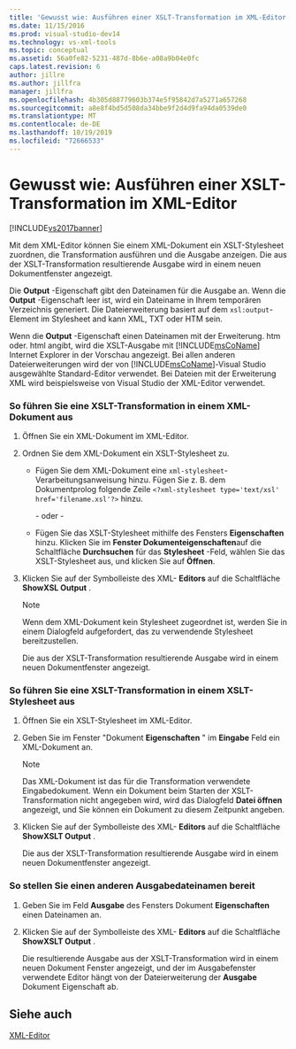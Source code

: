 ```yaml
---
title: 'Gewusst wie: Ausführen einer XSLT-Transformation im XML-Editor | Microsoft-Dokumentation'
ms.date: 11/15/2016
ms.prod: visual-studio-dev14
ms.technology: vs-xml-tools
ms.topic: conceptual
ms.assetid: 56a0fe82-5231-487d-8b6e-a08a9b04e0fc
caps.latest.revision: 6
author: jillre
ms.author: jillfra
manager: jillfra
ms.openlocfilehash: 4b305d88779603b374e5f95842d7a5271a657268
ms.sourcegitcommit: a8e8f4bd5d508da34bbe9f2d4d9fa94da0539de0
ms.translationtype: MT
ms.contentlocale: de-DE
ms.lasthandoff: 10/19/2019
ms.locfileid: "72666533"
---
```

# <a name="how-to-execute-an-xslt-transformation-from-the-xml-editor"></a>Gewusst wie: Ausführen einer XSLT-Transformation im XML-Editor
[!INCLUDE[vs2017banner](../includes/vs2017banner.md)]

Mit dem XML-Editor können Sie einem XML-Dokument ein XSLT-Stylesheet zuordnen, die Transformation ausführen und die Ausgabe anzeigen. Die aus der XSLT-Transformation resultierende Ausgabe wird in einem neuen Dokumentfenster angezeigt.

 Die **Output** -Eigenschaft gibt den Dateinamen für die Ausgabe an. Wenn die **Output** -Eigenschaft leer ist, wird ein Dateiname in Ihrem temporären Verzeichnis generiert. Die Dateierweiterung basiert auf dem `xsl:output`-Element im Stylesheet and kann XML, TXT oder HTM sein.

 Wenn die **Output** -Eigenschaft einen Dateinamen mit der Erweiterung. htm oder. html angibt, wird die XSLT-Ausgabe mit [!INCLUDE[msCoName](../includes/msconame-md.md)] Internet Explorer in der Vorschau angezeigt. Bei allen anderen Dateierweiterungen wird der von [!INCLUDE[msCoName](../includes/msconame-md.md)]-Visual Studio ausgewählte Standard-Editor verwendet. Bei Dateien mit der Erweiterung XML wird beispielsweise von Visual Studio der XML-Editor verwendet.

### <a name="to-execute-an-xslt-transformation-from-an-xml-document"></a>So führen Sie eine XSLT-Transformation in einem XML-Dokument aus

1. Öffnen Sie ein XML-Dokument im XML-Editor.

2. Ordnen Sie dem XML-Dokument ein XSLT-Stylesheet zu.

    - Fügen Sie dem XML-Dokument eine `xml-stylesheet`-Verarbeitungsanweisung hinzu. Fügen Sie z. B. dem Dokumentprolog folgende Zeile `<?xml-stylesheet type='text/xsl' href='filename.xsl'?>` hinzu.

         - oder -

    - Fügen Sie das XSLT-Stylesheet mithilfe des Fensters **Eigenschaften** hinzu. Klicken Sie im **Fenster Dokumenteigenschaften**auf die Schaltfläche **Durchsuchen** für das **Stylesheet** -Feld, wählen Sie das XSLT-Stylesheet aus, und klicken Sie auf **Öffnen**.

3. Klicken Sie auf der Symbolleiste des XML- **Editors** auf die Schaltfläche **ShowXSL Output** .

    > [!NOTE]
    > Wenn dem XML-Dokument kein Stylesheet zugeordnet ist, werden Sie in einem Dialogfeld aufgefordert, das zu verwendende Stylesheet bereitzustellen.
    >
    >  Die aus der XSLT-Transformation resultierende Ausgabe wird in einem neuen Dokumentfenster angezeigt.

### <a name="to-execute-an-xslt-transformation-from-an-xslt-style-sheet"></a>So führen Sie eine XSLT-Transformation in einem XSLT-Stylesheet aus

1. Öffnen Sie ein XSLT-Stylesheet im XML-Editor.

2. Geben Sie im Fenster "Dokument **Eigenschaften** " im **Eingabe** Feld ein XML-Dokument an.

    > [!NOTE]
    > Das XML-Dokument ist das für die Transformation verwendete Eingabedokument. Wenn ein Dokument beim Starten der XSLT-Transformation nicht angegeben wird, wird das Dialogfeld **Datei öffnen** angezeigt, und Sie können ein Dokument zu diesem Zeitpunkt angeben.

3. Klicken Sie auf der Symbolleiste des XML- **Editors** auf die Schaltfläche **ShowXSLT Output** .

     Die aus der XSLT-Transformation resultierende Ausgabe wird in einem neuen Dokumentfenster angezeigt.

### <a name="to-provide-a-different-output-file-name"></a>So stellen Sie einen anderen Ausgabedateinamen bereit

1. Geben Sie im Feld **Ausgabe** des Fensters Dokument **Eigenschaften** einen Dateinamen an.

2. Klicken Sie auf der Symbolleiste des XML- **Editors** auf die Schaltfläche **ShowXSLT Output** .

     Die resultierende Ausgabe aus der XSLT-Transformation wird in einem neuen Dokument Fenster angezeigt, und der im Ausgabefenster verwendete Editor hängt von der Dateierweiterung der **Ausgabe** Dokument Eigenschaft ab.

## <a name="see-also"></a>Siehe auch
 [XML-Editor](../xml-tools/xml-editor.md)
